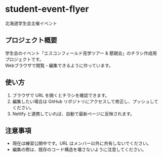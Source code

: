 # student-event-flyer
北海道学生会主催イベント
## プロジェクト概要
学生会のイベント「エスコンフィールド見学ツアー & 懇親会」のチラシ作成用プロジェクトです。  
Webブラウザで閲覧・編集できるように作っています。

## 使い方
1. ブラウザで URL を開くとチラシを確認できます。
2. 編集したい場合は GitHub リポジトリにアクセスして修正し、プッシュしてください。
3. Netlify と連携していれば、自動で最新ページに反映されます。

## 注意事項
- 現在は練習公開中です。URL はメンバー以外に共有しないでください。
- 編集の際は、既存のコード構造を壊さないように注意してください。
